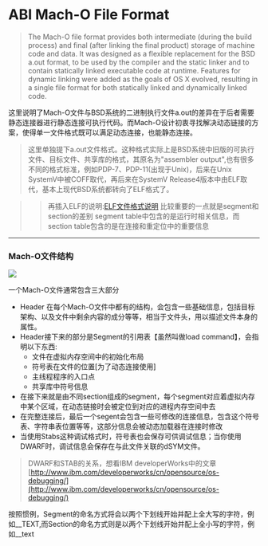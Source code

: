 # ABI Mach-O File  Format

> The Mach-O file format provides both intermediate (during the build process) and final (after linking the final product) storage of machine code and data. It was designed as a flexible replacement for the BSD a.out format, to be used by the compiler and the static linker and to contain statically linked executable code at runtime. Features for dynamic linking were added as the goals of OS X evolved, resulting in a single file format for both statically linked and dynamically linked code.

这里说明了Mach-O文件与BSD系统的二进制执行文件a.out的差异在于后者需要静态连接器进行静态连接可执行代码。而Mach-O设计初衷寻找解决动态链接的方案，使得单一文件格式既可以满足动态连接，也能静态连接。

> 这里单独提下a.out文件格式。这种格式实际上是BSD系统中旧版的可执行文件、目标文件、共享库的格式，其原名为"assembler output",也有很多不同的格式标准，例如PDP-7、PDP-11(出现于Unix)，后来在Unix SystemV中被COFF取代，再后来在SystemV Release4版本中由ELF取代，基本上现代BSD系统都转向了ELF格式了。

>> 再插入ELF的说明:[ELF文件格式说明](https://en.wikipedia.org/wiki/Executable_and_Linkable_Format) 比较重要的一点就是segment和section的差别 segment table中包含的是运行时相关信息，而section table包含的是在连接和重定位中的重要信息


-------

### Mach-O文件结构 

![](https://developer.apple.com/library/mac/documentation/DeveloperTools/Conceptual/MachORuntime/art/mach_o_segments.gif)

一个Mach-O文件通常包含三大部分

- Header 在每个Mach-O文件中都有的结构，会包含一些基础信息，包括目标架构、以及文件中剩余内容的成分等等，相当于文件头，用以描述文件本身的属性。
- Header接下来的部分是Segment的引用表【虽然叫做load command】，会指明以下东西:
	-  文件在虚拟内存空间中的初始化布局
	-  符号表在文件的位置[为了动态连接使用]
	-  主线程程序的入口点
	-  共享库中符号信息
- 在接下来就是由不同section组成的segment，每个segment对应着虚拟内存中某个区域，在动态链接时会被定位到对应的进程内存空间中去
- 在完整连接后，最后一个segent会包含一些可修改的连接信息，包含这个符号表、字符串表位置等等，这部分信息会被动态加载器在连接时修改
- 当使用Stabs这种调试格式时，符号表也会保存可供调试信息；当你使用DWARF时，调试信息会保存在与此文件关联的dSYM文件。

> DWARF和STAB的关系，想看IBM developerWorks中的文章[http://www.ibm.com/developerworks/cn/opensource/os-debugging/](http://www.ibm.com/developerworks/cn/opensource/os-debugging/)

按照惯例，Segment的命名方式将会以两个下划线开始并配上全大写的字符，例如__TEXT,而Section的命名方式则是以两个下划线开始并配上全小写的字符，例如__text